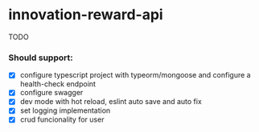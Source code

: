 # innovation-reward-api

TODO

### Should support:

- [x] configure typescript project with typeorm/mongoose and configure a health-check endpoint
- [x] configure swagger
- [x] dev mode with hot reload, eslint auto save and auto fix
- [x] set logging implementation
- [x] crud funcionality for user
